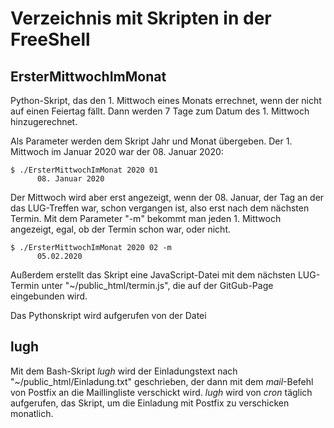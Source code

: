 # Verzeichnis mit Skripten in der FreeShell #

## ErsterMittwochImMonat
Python-Skript, das den 1. Mittwoch eines Monats errechnet, wenn der nicht auf einen Feiertag fällt. Dann werden 7 Tage zum Datum des 1. Mittwoch hinzugerechnet.

Als Parameter werden dem Skript Jahr und Monat übergeben. Der 1. Mittwoch im Januar 2020 war der 08. Januar 2020:

```
$ ./ErsterMittwochImMonat 2020 01
      08. Januar 2020
```

Der Mittwoch wird aber erst angezeigt, wenn der 08. Januar, der Tag an der das LUG-Treffen war, schon vergangen ist, also erst nach dem nächsten Termin. Mit dem Parameter "-m" bekommt man jeden 1. Mittwoch angezeigt, egal, ob der Termin schon war, oder nicht.

```
$ ./ErsterMittwochImMonat 2020 02 -m
      05.02.2020
```

Außerdem erstellt das Skript eine JavaScript-Datei mit dem nächsten LUG-Termin unter "~/public_html/termin.js", die auf der GitGub-Page eingebunden wird.

Das Pythonskript wird aufgerufen von der Datei

## lugh

Mit dem Bash-Skript *lugh* wird der Einladungstext nach "~/public_html/Einladung.txt" geschrieben, der dann mit dem *mail*-Befehl von Postfix an die Maillingliste verschickt wird. *lugh* wird von *cron* täglich aufgerufen, das Skript, um die Einladung mit Postfix zu verschicken monatlich.
